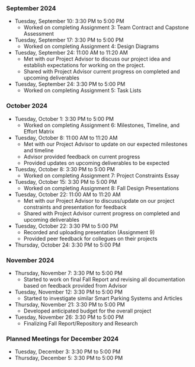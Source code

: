 ### September 2024
- Tuesday, September 10: 3:30 PM to 5:00 PM
  - Worked on completing Assignment 3: Team Contract and Capstone Assessment  
- Tuesday, September 17: 3:30 PM to 5:00 PM
  - Worked on completing Assignment 4: Design Diagrams
- Tuesday, September 24: 11:00 AM to 11:20 AM
  - Met with our Project Advisor to discuss our project idea and establish expectations for working on the project.
  - Shared with Project Advisor current progress on completed and upcoming deliverables
- Tuesday, September 24: 3:30 PM to 5:00 PM
  - Worked on completing Assignment 5: Task Lists

### October 2024
- Tuesday, October 1: 3:30 PM to 5:00 PM
  - Worked on completing Assignment 6: Milestones, Timeline, and Effort Matrix
- Tuesday, October 8: 11:00 AM to 11:20 AM
  - Met with our Project Advisor to update on our expected milestones and timeline
  - Advisor provided feedback on current progress
  - Provided updates on upcoming deliverables to be expected
- Tuesday, October 8: 3:30 PM to 5:00 PM
  - Worked on completing Assignment 7: Project Constraints Essay  
- Tuesday, October 15: 3:30 PM to 5:00 PM
  - Worked on completing Assignment 8: Fall Design Presentations
- Tuesday, October 22: 11:00 AM to 11:20 AM
  - Met with our Project Advisor to discuss/update on our project constraints and presentation for feedback
  - Shared with Project Advisor current progress on completed and upcoming deliverables 
- Tuesday, October 22: 3:30 PM to 5:00 PM
  - Recorded and uploading presentation (Assignment 9)
  - Provided peer feedback for collegues on their projects
- Thursday, October 24: 3:30 PM to 5:00 PM 

### November 2024
- Thursday, November 7: 3:30 PM to 5:00 PM
  - Started to work on final Fall Report and revising all documentation based on feedback provided from Advisor  
- Tuesday, November 12: 3:30 PM to 5:00 PM
  - Started to investigate similar Smart Parking Systems and Articles
- Thursday, November 21: 3:30 PM to 5:00 PM
  - Developed anticipated budget for the overall project
- Tuesday, November 26: 3:30 PM to 5:00 PM
  - Finalizing Fall Report/Repository and Research 

### Planned Meetings for December 2024
- Tuesday, December 3: 3:30 PM to 5:00 PM  
- Thursday, December 5: 3:30 PM to 5:00 PM  
